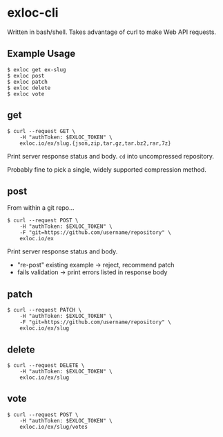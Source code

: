 # exloc-cli

Written in bash/shell. Takes advantage of curl to make Web API requests.

## Example Usage

```no-highlight
$ exloc get ex-slug
$ exloc post
$ exloc patch
$ exloc delete
$ exloc vote
```

## get

```no-highlight
$ curl --request GET \
    -H "authToken: $EXLOC_TOKEN" \
    exloc.io/ex/slug.{json,zip,tar.gz,tar.bz2,rar,7z}
```

Print server response status and body. `cd` into uncompressed repository.

Probably fine to pick a single, widely supported compression method.

## post

From within a git repo...

```no-highlight
$ curl --request POST \
    -H "authToken: $EXLOC_TOKEN" \
    -F "git=https://github.com/username/repository" \
    exloc.io/ex
```

Print server response status and body.
  - "re-post" existing example -> reject, recommend patch
  - fails validation -> print errors listed in response body

## patch

```no-highlight
$ curl --request PATCH \
    -H "authToken: $EXLOC_TOKEN" \
    -F "git=https://github.com/username/repository" \
    exloc.io/ex/slug
```

## delete

```no-highlight
$ curl --request DELETE \
    -H "authToken: $EXLOC_TOKEN" \
    exloc.io/ex/slug
```

## vote

```no-highlight
$ curl --request POST \
    -H "authToken: $EXLOC_TOKEN" \
    exloc.io/ex/slug/votes
```
